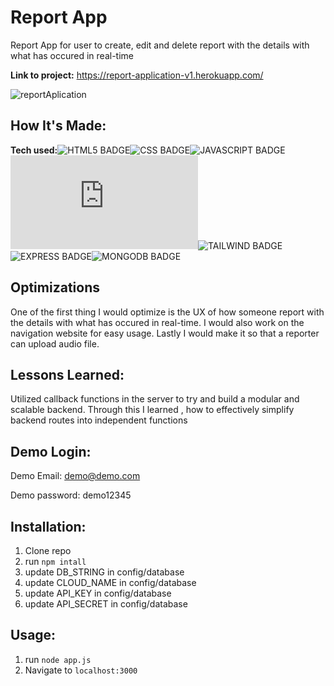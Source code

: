 # Report App
Report App for user to create, edit and delete report with the details with what has occured in real-time

**Link to project:** https://report-application-v1.herokuapp.com/

![reportAplication](https://user-images.githubusercontent.com/101972392/204688430-f0d44a27-6e92-4a95-a770-e1f08b11e7a6.gif)

## How It's Made:

**Tech used:**![HTML5 BADGE](https://img.shields.io/static/v1?label=|&message=HTML5&color=23555f&style=plastic&logo=html5)![CSS BADGE](https://img.shields.io/static/v1?label=|&message=CSS3&color=285f65&style=plastic&logo=css3)![JAVASCRIPT BADGE](https://img.shields.io/static/v1?label=|&message=JAVASCRIPT&color=3c7f5d&style=plastic&logo=javascript)![NODE BADGE](https://img.shields.io/static/v1?label=|&message=NODE.JS&color=2b625f&style=plastic&logo=node.js)![TAILWIND BADGE](https://img.shields.io/static/v1?label=|&message=TAILWIND&color=316c5e&style=plastic&logo=tailwindcss)![EXPRESS BADGE](https://img.shields.io/static/v1?label=|&message=EXPRESS&color=bbb111&style=plastic&logo=express)![MONGODB BADGE](https://img.shields.io/static/v1?label=|&message=MONGO-DB&color=cdd148&style=plastic&logo=mongodb)

## Optimizations

One of the first thing I would optimize is the UX of how someone report with the details with what has occured in real-time. I would also work on the navigation website for easy usage. Lastly I would make it so that a reporter can upload audio file.

## Lessons Learned:

Utilized callback functions in the server to try and build a modular and scalable backend. Through this I learned , how to effectively simplify backend routes into independent functions

## Demo Login:

Demo Email: demo@demo.com

Demo password: demo12345

## Installation:

1. Clone repo
1. run `npm intall`
1. update DB_STRING in config/database
1. update CLOUD_NAME in config/database
1. update API_KEY in config/database
1. update API_SECRET in config/database

## Usage:

1. run `node app.js`
1. Navigate to `localhost:3000`



